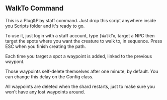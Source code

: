 ## WalkTo Command

This is a Plug&Play staff command. Just drop this script anywhere inside you Scripts folder and it's ready to go.

To use it, just login with a staff account, type `[WalkTo`, target a NPC then target the spots where you want the creature to walk to, in sequence. Press ESC when you finish creating the path.

Each time you target a spot a waypoint is added, linked to the previous waypont.

Those waypoints self-delete themselves after one minute, by default. You can change this delay on the Config class.

All waypoints are deleted when the shard restarts, just to make sure you won't have any lost waypoints around.